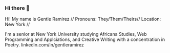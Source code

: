 ### Hi there 👋

<!--
**ramirezg-web/ramirezg-web** is a ✨ _special_ ✨ repository because its `README.md` (this file) appears on your GitHub profile.

Here are some ideas to get you started:

- 🔭 I’m currently working on ...
- 🌱 I’m currently learning ...
- 👯 I’m looking to collaborate on ...
- 🤔 I’m looking for help with ...
- 💬 Ask me about ...
- 📫 How to reach me: ...
- 😄 Pronouns: ...
- ⚡ Fun fact: ...
-->
Hi! My name is Gentle Ramirez //
Pronouns: They/Them/Theirs//
Location: New York //

I'm a senior at New York University studying Africana Studies, Web Programming and Applciations, and Creative Writing with a concentration in Poetry. 
linkedin.com/in/gentleramirez
